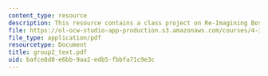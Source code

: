 ```yaml
---
content_type: resource
description: This resource contains a class project on Re-Imagining Boston.
file: https://ol-ocw-studio-app-production.s3.amazonaws.com/courses/4-303-the-production-of-space-art-architecture-and-urbanism-in-dialogue-fall-2006/bafce8d0e6bb9aa2edb5fbbfa71c9e3c_group2_text.pdf
file_type: application/pdf
resourcetype: Document
title: group2_text.pdf
uid: bafce8d0-e6bb-9aa2-edb5-fbbfa71c9e3c
---
```

